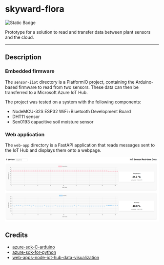 # skyward-flora
![Static Badge](https://img.shields.io/badge/Python-3.10.0-blue?style=flat&logo=Python&logoColor=white)

Prototype for a solution to read and transfer data between plant sensors and the cloud.

---



## Description

### Embedded firmware

The `sensor-iiot` directory is a PlatformIO project, containing the Arduino-based firmware to read from two sensors. These data can then be transferred to a Microsoft Azure IoT Hub.

The project was tested on a system with the following components:

- NodeMCU-32S ESP32 WiFi+Bluetooth Development Board
- DHT11 sensor
- Sen0193 capacitive soil moisture sensor

### Web application

The `web-app` directory is a FastAPI application that reads messages sent to the IoT Hub and displays them onto a webpage.

![1742403594276](image/README/1742403594276.png)

## Credits

- [azure-sdk-C-arduino](https://github.com/Azure/azure-sdk-for-c-arduino)
- [azure-sdk-for-python](https://github.com/Azure/azure-sdk-for-python/blob/azure-eventhub_5.14.0/sdk/eventhub/azure-eventhub/samples/async_samples/iot_hub_connection_string_receive_async.py)
- [web-apps-node-iot-hub-data-visualization](https://github.com/Azure-Samples/web-apps-node-iot-hub-data-visualization)
